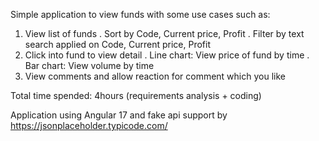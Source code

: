 Simple application to view funds with some use cases such as:
1. View list of funds
    . Sort by Code, Current price, Profit
    . Filter by text search applied on Code, Current price, Profit
2. Click into fund to view detail
   . Line chart: View price of fund by time
   . Bar chart: View volume by time
3. View comments and allow reaction for comment which you like

Total time spended: 4hours (requirements analysis + coding) 

Application using Angular 17 and fake api support by https://jsonplaceholder.typicode.com/
